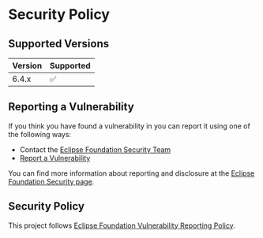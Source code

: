 # Security Policy

## Supported Versions

| Version | Supported          |
| ------- | ------------------ |
| 6.4.x   | :white_check_mark: |

## Reporting a Vulnerability

If you think you have found a vulnerability in <project> you can report it using one of the following ways:

* Contact the [Eclipse Foundation Security Team](mailto:security@eclipse-foundation.org)
* [Report a Vulnerability](https://github.com/eclipse-threadx/filex/security/advisories/new)

You can find more information about reporting and disclosure at the [Eclipse Foundation Security page](https://www.eclipse.org/security/).

## Security Policy

This project follows [Eclipse Foundation Vulnerability Reporting Policy](https://www.eclipse.org/security/policy/).
